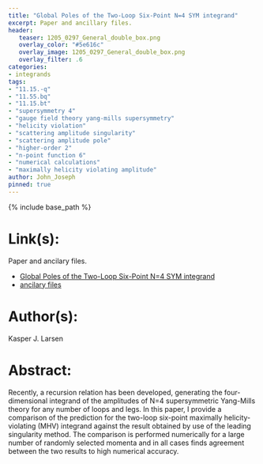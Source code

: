 ```yaml
---
title: "Global Poles of the Two-Loop Six-Point N=4 SYM integrand"
excerpt: Paper and ancillary files.
header:
   teaser: 1205_0297_General_double_box.png
   overlay_color: "#5e616c"
   overlay_image: 1205_0297_General_double_box.png
   overlay_filter: .6
categories:
- integrands
tags:
- "11.15.-q"
- "11.55.bq"
- "11.15.bt"
- "supersymmetry 4"
- "gauge field theory yang-mills supersymmetry"
- "helicity violation"
- "scattering amplitude singularity"
- "scattering amplitude pole"
- "higher-order 2"
- "n-point function 6"
- "numerical calculations"
- "maximally helicity violating amplitude"
author: John_Joseph
pinned: true
---
```

{% include base_path %}

# Link(s):
Paper and ancilary files.
  * [Global Poles of the Two-Loop Six-Point N=4 SYM integrand](https://arxiv.org/abs/1205.0297)
  * [ancilary files](https://arxiv.org/src/1205.0297/anc)

# Author(s):
Kasper J. Larsen

# Abstract:
Recently, a recursion relation has been developed, generating the four-dimensional integrand of the amplitudes of N=4 supersymmetric Yang-Mills theory for any number of loops and legs. In this paper, I provide a comparison of the prediction for the two-loop six-point maximally helicity-violating (MHV) integrand against the result obtained by use of the leading singularity method. The comparison is performed numerically for a large number of randomly selected momenta and in all cases finds agreement between the two results to high numerical accuracy.